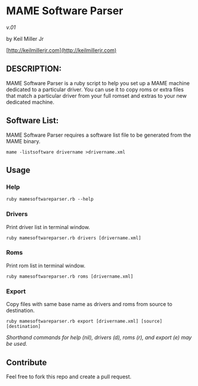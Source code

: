 # MAME Software Parser

*v.01*

by Keil Miller Jr

[http://keilmillerjr.com](http://keilmillerjr.com)

## DESCRIPTION:

MAME Software Parser is a ruby script to help you set up a MAME machine dedicated to a particular driver. You can use it to copy roms or extra files that match a particular driver from your full romset and extras to your new dedicated machine.

## Software List:

MAME Software Parser requires a software list file to be generated from the MAME binary.

    mame -listsoftware drivername >drivername.xml
  
## Usage

### Help

    ruby mamesoftwareparser.rb --help

### Drivers

Print driver list in terminal window.

    ruby mamesoftwareparser.rb drivers [drivername.xml]

### Roms

Print rom list in terminal window.

    ruby mamesoftwareparser.rb roms [drivername.xml]

### Export

Copy files with same base name as drivers and roms from source to destination.

    ruby mamesoftwareparser.rb export [drivername.xml] [source] [destination]

*Shorthand commands for help (nil), drivers (d), roms (r), and export (e) may be used.*

## Contribute

Feel free to fork this repo and create a pull request.
